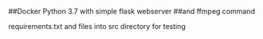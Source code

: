 
##Docker Python 3.7 with simple flask webserver
##and ffmpeg command

requirements.txt and files
into src directory for testing

